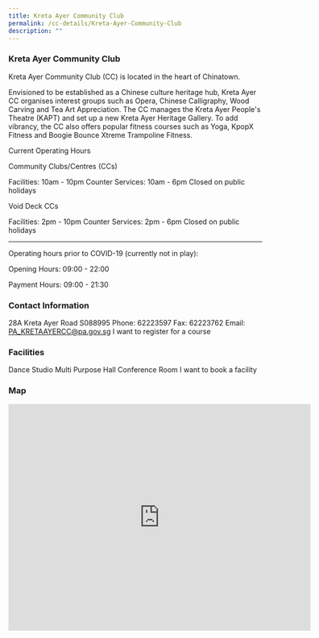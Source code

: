 ```yaml
---
title: Kreta Ayer Community Club
permalink: /cc-details/Kreta-Ayer-Community-Club
description: ""
---
```

### Kreta Ayer Community Club

Kreta Ayer Community Club (CC) is located in the heart of Chinatown. 

Envisioned to be established as a Chinese culture heritage hub, Kreta Ayer CC organises interest groups such as Opera, Chinese Calligraphy, Wood Carving and Tea Art Appreciation. The CC manages the Kreta Ayer People's Theatre (KAPT) and set up a new Kreta Ayer Heritage Gallery. To add vibrancy, the CC also offers popular fitness courses such as Yoga, KpopX Fitness and Boogie Bounce Xtreme Trampoline Fitness.

Current Operating Hours

Community Clubs/Centres (CCs)

Facilities: 10am - 10pm
Counter Services: 10am - 6pm
Closed on public holidays

Void Deck CCs

Facilities: 2pm - 10pm
Counter Services: 2pm - 6pm
Closed on public holidays

-------

Operating hours prior to COVID-19 (currently not in play):

Opening Hours: 09:00 - 22:00

Payment Hours: 09:00 - 21:30

 

### Contact Information
28A Kreta Ayer Road S088995
Phone: 62223597
Fax: 62223762
Email: PA_KRETAAYERCC@pa.gov.sg
I want to register for a course

### Facilities
Dance Studio
Multi Purpose Hall
Conference Room
I want to book a facility

### Map
<iframe src="https://www.google.com/maps/embed?pb=!1m18!1m12!1m3!1d3988.8212823858876!2d103.84027821533127!3d1.2809316621483957!2m3!1f0!2f0!3f0!3m2!1i1024!2i768!4f13.1!3m3!1m2!1s0x31da1972eb840acb%3A0xfd4a4679684dd0e0!2sKreta%20Ayer%20Community%20Centre!5e0!3m2!1sen!2ssg!4v1661240684778!5m2!1sen!2ssg" width="600" height="450" style="border:0;" allowfullscreen="" loading="lazy" ></iframe>